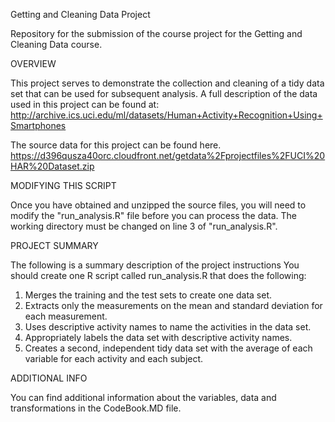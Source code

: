Getting and Cleaning Data Project

Repository for the submission of the course project for the Getting and Cleaning Data course.

OVERVIEW

This project serves to demonstrate the collection and cleaning of a tidy data set that can be used for subsequent analysis. A full description of the data used in this project can be found at:
http://archive.ics.uci.edu/ml/datasets/Human+Activity+Recognition+Using+Smartphones

The source data for this project can be found here.
https://d396qusza40orc.cloudfront.net/getdata%2Fprojectfiles%2FUCI%20HAR%20Dataset.zip

MODIFYING THIS SCRIPT

Once you have obtained and unzipped the source files, you will need to modify the "run_analysis.R" file before you can process the data.
The working directory must be changed on line 3 of "run_analysis.R".

PROJECT SUMMARY

The following is a summary description of the project instructions
You should create one R script called run_analysis.R that does the following:
1. Merges the training and the test sets to create one data set. 
2. Extracts only the measurements on the mean and standard deviation for each measurement. 
3. Uses descriptive activity names to name the activities in the data set. 
4. Appropriately labels the data set with descriptive activity names. 
5. Creates a second, independent tidy data set with the average of each variable for each activity and each subject.

ADDITIONAL INFO

You can find additional information about the variables, data and transformations in the CodeBook.MD file.
